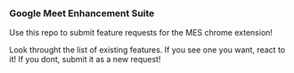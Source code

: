 ### Google Meet Enhancement Suite

Use this repo to submit feature requests for the MES chrome extension!


Look throught the list of existing features. If you see one you want, react to it! If you dont, submit it as a new request! 
